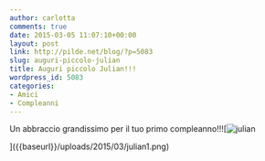 ```yaml
---
author: carlotta
comments: true
date: 2015-03-05 11:07:10+00:00
layout: post
link: http://pilde.net/blog/?p=5083
slug: auguri-piccolo-julian
title: Auguri piccolo Julian!!!
wordpress_id: 5083
categories:
- Amici
- Compleanni
---
```


Un abbraccio grandissimo per il tuo primo compleanno!!![![julian]({{baseurl}}/uploads/2015/03/julian1.png)


]({{baseurl}}/uploads/2015/03/julian1.png)





